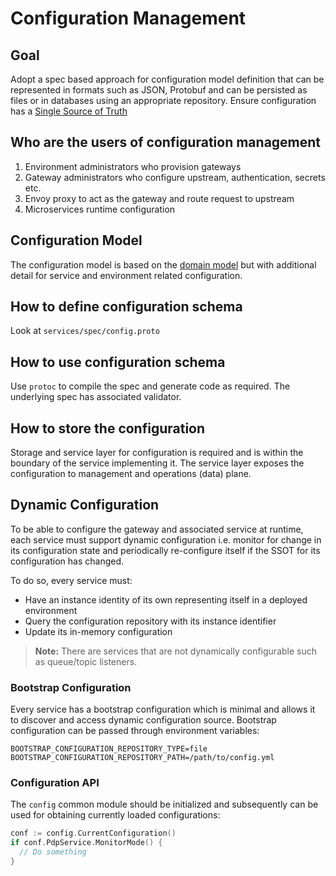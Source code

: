 # Configuration Management

## Goal

Adopt a spec based approach for configuration model definition that can be represented in formats such as JSON, Protobuf and can be persisted as files or in databases using an appropriate repository. Ensure configuration has a <u>Single Source of Truth</u>

## Who are the users of configuration management

1. Environment administrators who provision gateways
2. Gateway administrators who configure upstream, authentication, secrets etc.
3. Envoy proxy to act as the gateway and route request to upstream
4. Microservices runtime configuration

## Configuration Model

The configuration model is based on the [domain model](images/domain.png) but with additional detail for service and environment related configuration.

## How to define configuration schema

Look at `services/spec/config.proto`

## How to use configuration schema

Use `protoc` to compile the spec and generate code as required. The underlying spec has associated validator.

## How to store the configuration

Storage and service layer for configuration is required and is within the boundary of the service implementing it. The service layer exposes the configuration to management and operations (data) plane.

## Dynamic Configuration

To be able to configure the gateway and associated service at runtime, each service must support dynamic configuration i.e. monitor for change in its configuration state and periodically re-configure itself if the SSOT for its configuration has changed.

To do so, every service must:

* Have an instance identity of its own representing itself in a deployed environment
* Query the configuration repository with its instance identifier
* Update its in-memory configuration

> **Note:** There are services that are not dynamically configurable such as queue/topic listeners.

### Bootstrap Configuration

Every service has a bootstrap configuration which is minimal and allows it to discover and access dynamic configuration source. Bootstrap configuration can be passed through environment variables:

```
BOOTSTRAP_CONFIGURATION_REPOSITORY_TYPE=file
BOOTSTRAP_CONFIGURATION_REPOSITORY_PATH=/path/to/config.yml
```

### Configuration API

The `config` common module should be initialized and subsequently can be used for obtaining currently loaded configurations:

```go
conf := config.CurrentConfiguration()
if conf.PdpService.MonitorMode() {
  // Do something
}
```
